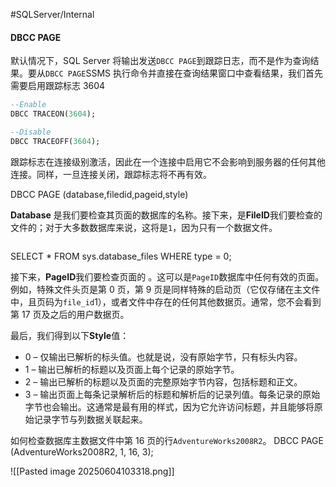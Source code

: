 #SQLServer/Internal

#### DBCC PAGE

默认情况下，SQL Server 将输出发送`DBCC PAGE`到跟踪日志，而不是作为查询结果。要从`DBCC PAGE`SSMS 执行命令并直接在查询结果窗口中查看结果，我们首先需要启用跟踪标志 3604

```SQL
--Enable
DBCC TRACEON(3604);  

--Disable
DBCC TRACEOFF(3604);
```
跟踪标志在连接级别激活，因此在一个连接中启用它不会影响到服务器的任何其他连接。同样，一旦连接关闭，跟踪标志将不再有效。

DBCC PAGE (database,filedid,pageid,style)

**Database** 是我们要检查其页面的数据库的名称。接下来，是**FileID**我们要检查的文件的；对于大多数数据库来说，这将是`1`，因为只有一个数据文件。
```SQL
```
SELECT * FROM sys.database_files WHERE type = 0;

接下来，**PageID**我们要检查页面的 。这可以是`PageID`数据库中任何有效的页面。例如，特殊文件头页是第 0 页，第 9 页是同样特殊的启动页（它仅存储在主文件中，且页码为`file_id`1），或者文件中存在的任何其他数据页。通常，您不会看到第 17 页及之后的用户数据页。

最后，我们得到以下**Style**值：

- 0 – 仅输出已解析的标头值。也就是说，没有原始字节，只有标头内容。
- 1 – 输出已解析的标题以及页面上每个记录的原始字节。
- 2 – 输出已解析的标题以及页面的完整原始字节内容，包括标题和正文。
- 3 – 输出页面上每条记录解析后的标题和解析后的记录列值。每条记录的原始字节也会输出。这通常是最有用的样式，因为它允许访问标题，并且能够将原始记录字节与列数据关联起来。


如何检查数据库主数据文件中第 16 页的行`AdventureWorks2008R2`。
DBCC PAGE (AdventureWorks2008R2, 1, 16, 3);


![[Pasted image 20250604103318.png]]
